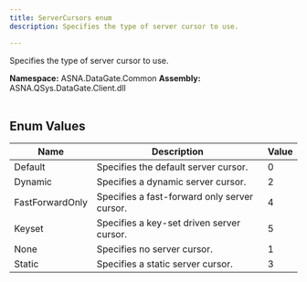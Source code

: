 ```yaml
---
title: ServerCursors enum
description: Specifies the type of server cursor to use.

---
```


Specifies the type of server cursor to use.

**Namespace:** ASNA.DataGate.Common
**Assembly:** ASNA.QSys.DataGate.Client.dll
<br>
<br>

## Enum Values

| Name | Description | Value
| --- | --- | --- 
| Default | Specifies the default server cursor. | 0 |
| Dynamic | Specifies a dynamic server cursor. | 2 |
| FastForwardOnly | Specifies a fast-forward only server cursor. | 4 |
| Keyset | Specifies a key-set driven server cursor. | 5 |
| None | Specifies no server cursor. | 1 |
| Static | Specifies a static server cursor. | 3 |
